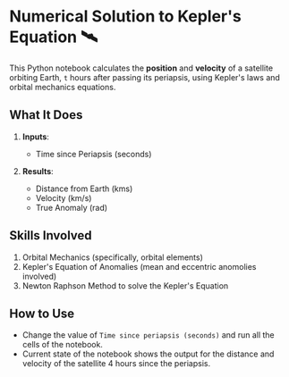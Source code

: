 # Numerical Solution to Kepler's Equation 🛰️

This Python notebook calculates the **position** and **velocity** of a satellite orbiting Earth, `t` hours after passing its periapsis, using Kepler's laws and orbital mechanics equations.

## **What It Does**
1. **Inputs**:  
   - Time since Periapsis (seconds)
     
2. **Results**:
   - Distance from Earth (kms)
   - Velocity (km/s)
   - True Anomaly (rad)
  
## Skills Involved
1. Orbital Mechanics (specifically, orbital elements)
2. Kepler's Equation of Anomalies (mean and eccentric anomolies involved)
3. Newton Raphson Method to solve the Kepler's Equation
   
## **How to Use**
* Change the value of `Time since periapsis (seconds)` and run all the cells of the notebook.
* Current state of the notebook shows the output for the distance and velocity of the satellite 4 hours since the periapsis.
